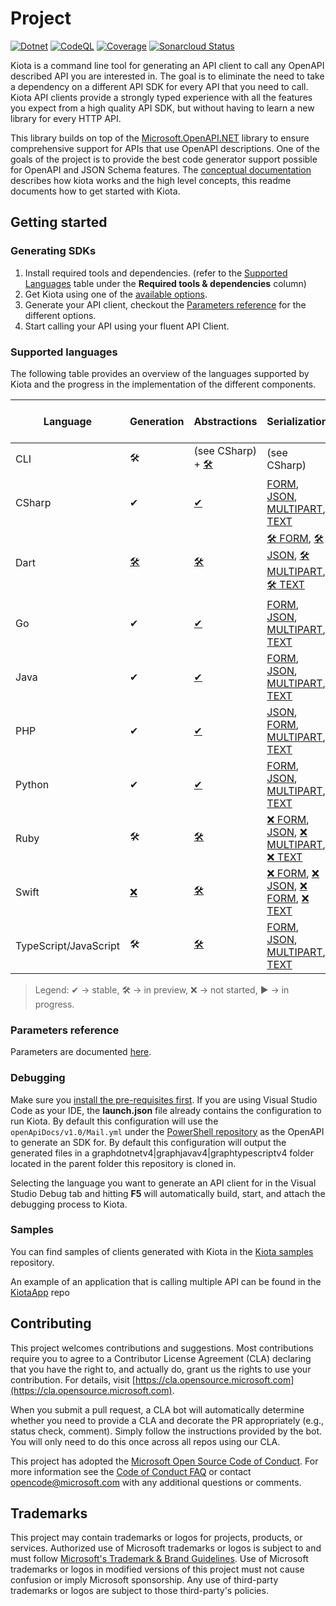 # Project

[![Dotnet](https://github.com/microsoft/kiota/actions/workflows/dotnet.yml/badge.svg)](https://github.com/microsoft/kiota/actions/workflows/dotnet.yml) [![CodeQL](https://github.com/microsoft/kiota/actions/workflows/codeql-analysis.yml/badge.svg)](https://github.com/microsoft/kiota/actions/workflows/codeql-analysis.yml) [![Coverage](https://sonarcloud.io/api/project_badges/measure?project=microsoft_kiota&metric=coverage)](https://sonarcloud.io/dashboard?id=microsoft_kiota) [![Sonarcloud Status](https://sonarcloud.io/api/project_badges/measure?project=microsoft_kiota&metric=alert_status)](https://sonarcloud.io/dashboard?id=microsoft_kiota)

Kiota is a command line tool for generating an API client to call any OpenAPI described API you are interested in. The goal is to eliminate the need to take a dependency on a different API SDK for every API that you need to call. Kiota API clients provide a strongly typed experience with all the features you expect from a high quality API SDK, but without having to learn a new library for every HTTP API.

This library builds on top of the [Microsoft.OpenAPI.NET](https://github.com/microsoft/openapi.net) library to ensure comprehensive support for APIs that use OpenAPI descriptions. One of the goals of the project is to provide the best code generator support possible for OpenAPI and JSON Schema features. The [conceptual documentation](https://learn.microsoft.com/openapi/kiota) describes how kiota works and the high level concepts, this readme documents how to get started with Kiota.

## Getting started

### Generating SDKs

1. Install required tools and dependencies. (refer to the [Supported Languages](#supported-languages) table under the **Required tools & dependencies** column)
1. Get Kiota using one of the [available options](https://learn.microsoft.com/openapi/kiota/install).
1. Generate your API client, checkout the [Parameters reference](https://learn.microsoft.com/openapi/kiota/using) for the different options.
1. Start calling your API using your fluent API Client.

### Supported languages

The following table provides an overview of the languages supported by Kiota and the progress in the implementation of the different components.

| Language | Generation | Abstractions                   | Serialization                                                                                                                                                                                                                                                                                                                                                                                | Authentication | HTTP | Required tools & dependencies |
| -------- | ---------- |--------------------------------|----------------------------------------------------------------------------------------------------------------------------------------------------------------------------------------------------------------------------------------------------------------------------------------------------------------------------------------------------------------------------------------------| -------------- | ---- | -------------- |
| CLI | 🛠️ | (see CSharp) + [🛠️](https://github.com/microsoft/kiota-cli-commons) | (see CSharp)                                                                                                                                                                                                                                                                                                                                                                                 | (see CSharp) | (see CSharp) | [link](https://learn.microsoft.com/openapi/kiota/quickstarts/cli) |
| CSharp | ✔ | [✔](https://github.com/microsoft/kiota-dotnet/tree/main/src/abstractions)     | [FORM](https://github.com/microsoft/kiota-dotnet/tree/main/src/serialization/form), [JSON](https://github.com/microsoft/kiota-dotnet/tree/main/src/serialization/json), [MULTIPART](https://github.com/microsoft/kiota-dotnet/tree/main/src/serialization/multipart), [TEXT](https://github.com/microsoft/kiota-dotnet/tree/main/src/serialization/text)                                     | [Anonymous](https://github.com/microsoft/kiota-dotnet/blob/main/src/abstractions/authentication/AnonymousAuthenticationProvider.cs), [API Key](https://github.com/microsoft/kiota-dotnet/blob/main/src/abstractions/authentication/ApiKeyAuthenticationProvider.cs), [Azure](https://github.com/microsoft/kiota-dotnet/tree/main/src/authentication/azure) | [✔](https://github.com/microsoft/kiota-dotnet/tree/main/src/http/httpClient) | [link](https://learn.microsoft.com/openapi/kiota/quickstarts/dotnet) |
| Dart | [🛠️](https://github.com/microsoft/kiota-dart) | [🛠️](https://github.com/microsoft/kiota-dart/tree/main/packages/microsoft_kiota_abstractions) | [🛠️ FORM](https://github.com/microsoft/kiota-dart/tree/main/packages/microsoft_kiota_serialization_form), [🛠️ JSON](https://github.com/microsoft/kiota-dart/tree/main/packages/microsoft_kiota_serialization_json), [🛠️ MULTIPART](https://github.com/microsoft/kiota-dart/tree/main/packages/microsoft_kiota_serialization_multipart), [🛠️ TEXT](https://github.com/microsoft/kiota-dart/tree/main/packages/microsoft_kiota_serialization_text) | [🛠️ Anonymous](https://github.com/microsoft/kiota-dart/blob/main/packages/microsoft_kiota_abstractions/lib/src/authentication/anonymous_authentication_provider.dart), [🛠️ API Key](https://github.com/microsoft/kiota-dart/blob/main/packages/microsoft_kiota_abstractions/lib/src/authentication/api_key_authentication_provider.dart) | [🛠️](https://github.com/microsoft/kiota-dart/tree/main/packages/microsoft_kiota_http) | [link](https://learn.microsoft.com/en-us/openapi/kiota/quickstarts/dart) |
| Go | ✔ | [✔](https://github.com/microsoft/kiota-abstractions-go)         | [FORM](https://github.com/microsoft/kiota-serialization-form-go), [JSON](https://github.com/microsoft/kiota-serialization-json-go), [MULTIPART](https://github.com/microsoft/kiota-serialization-multipart-go), [TEXT](https://github.com/microsoft/kiota-serialization-text-go)                                                                                                             | [Anonymous](https://github.com/microsoft/kiota-abstractions-go/blob/main/authentication/anonymous_authentication_provider.go), [API Key](https://github.com/microsoft/kiota-abstractions-go/blob/main/authentication/api_key_authentication_provider.go), [Azure](https://github.com/microsoft/kiota-authentication-azure-go/) | [✔](https://github.com/microsoft/kiota-http-go/) | [link](https://learn.microsoft.com/openapi/kiota/quickstarts/go) |
| Java | ✔ | [✔](https://github.com/microsoft/kiota-java/tree/main/components/abstractions)       | [FORM](https://github.com/microsoft/kiota-java/tree/main/components/serialization/form), [JSON](https://github.com/microsoft/kiota-java/tree/main/components/serialization/json), [MULTIPART](https://github.com/microsoft/kiota-java/tree/main/components/serialization/multipart), [TEXT](https://github.com/microsoft/kiota-java/tree/main/components/serialization/text)                 | [Anonymous](https://github.com/microsoft/kiota-java/blob/main/components/abstractions/src/main/java/com/microsoft/kiota/authentication/AnonymousAuthenticationProvider.java), [API Key](https://github.com/microsoft/kiota-java/blob/main/components/abstractions/src/main/java/com/microsoft/kiota/authentication/ApiKeyAuthenticationProvider.java), [Azure](https://github.com/microsoft/kiota-java/tree/main/components/authentication/azure) | [✔](https://github.com/microsoft/kiota-java/tree/main/components/http/okHttp) | [link](https://learn.microsoft.com/openapi/kiota/quickstarts/java) |
| PHP | ✔ | [✔](https://github.com/microsoft/kiota-abstractions-php)          | [JSON](https://github.com/microsoft/kiota-serialization-json-php), [FORM](https://github.com/microsoft/kiota-serialization-form-php), [MULTIPART](https://github.com/microsoft/kiota-serialization-multipart-php), [TEXT](https://github.com/microsoft/kiota-serialization-text-php)                                                                                                         | [Anonymous](https://github.com/microsoft/kiota-abstractions-php/blob/main/src/Authentication/AnonymousAuthenticationProvider.php), [✔️ PHP League](https://github.com/microsoft/kiota-authentication-phpleague-php) | [✔](https://github.com/microsoft/kiota-http-guzzle-php) | [link](https://learn.microsoft.com/openapi/kiota/quickstarts/php) |
| Python | ✔ | [✔](https://github.com/microsoft/kiota-abstractions-python)  | [FORM](https://github.com/microsoft/kiota-serialization-form-python), [JSON](https://github.com/microsoft/kiota-serialization-json-python), [MULTIPART](https://github.com/microsoft/kiota-serialization-multipart-python), [TEXT](https://github.com/microsoft/kiota-serialization-text-python)                                                                                             | [Anonymous](https://github.com/microsoft/kiota-abstractions-python/blob/main/kiota_abstractions/authentication/anonymous_authentication_provider.py), [Azure](https://github.com/microsoft/kiota-authentication-azure-python) | [✔](https://github.com/microsoft/kiota-http-python) | [link](https://learn.microsoft.com/openapi/kiota/quickstarts/python) |
| Ruby | 🛠️ | [🛠️](https://github.com/microsoft/kiota-abstractions-ruby)       | [❌ FORM](https://github.com/microsoft/kiota/issues/2077), [JSON](https://github.com/microsoft/kiota-serialization-json-ruby), [❌ MULTIPART](https://github.com/microsoft/kiota/issues/3032), [❌ TEXT](https://github.com/microsoft/kiota/issues/1049)                                                                                                                                        | [Anonymous](https://github.com/microsoft/kiota-abstractions-ruby/blob/main/lib/microsoft_kiota_abstractions/authentication/anonymous_authentication_provider.rb), [OAuth2](https://github.com/microsoft/kiota-authentication-oauth-ruby) | [🛠️](https://github.com/microsoft/kiota-http-ruby)|  |
| Swift | [❌](https://github.com/microsoft/kiota/issues/1449) | [🛠️](./abstractions/swift)       | [❌ FORM](https://github.com/microsoft/kiota/issues/2076), [❌ JSON](https://github.com/microsoft/kiota/issues/1451), [❌ FORM](https://github.com/microsoft/kiota/issues/3033), [❌ TEXT](https://github.com/microsoft/kiota/issues/1452)                                                                                                                                                       | [Anonymous](./abstractions/swift/Source/MicrosoftKiotaAbstractions/Authentication/AnonymousAuthenticationProvider.swift), [❌ Azure](https://github.com/microsoft/kiota/issues/1453) | [❌](https://github.com/microsoft/kiota/issues/1454)|  |
| TypeScript/JavaScript | 🛠️ | [🛠️](https://github.com/microsoft/kiota-typescript/tree/main/packages/abstractions) | [FORM](https://github.com/microsoft/kiota-typescript/tree/main/packages/serialization/form), [JSON](https://github.com/microsoft/kiota-typescript/tree/main/packages/serialization/json), [MULTIPART](https://github.com/microsoft/kiota-typescript/tree/main/packages/serialization/multipart), [TEXT](https://github.com/microsoft/kiota-typescript/tree/main/packages/serialization/text) | [Anonymous](https://github.com/microsoft/kiota-typescript/blob/main/packages/abstractions/src/authentication/anonymousAuthenticationProvider.ts), [API Key](https://github.com/microsoft/kiota-typescript/blob/main/packages/abstractions/src/authentication/apiKeyAuthenticationProvider.ts), [Azure](https://github.com/microsoft/kiota-typescript/tree/main/packages/authentication/azure), [SPFx](https://github.com/microsoft/kiota-typescript/tree/main/packages/authentication/spfx) | [🛠️](https://github.com/microsoft/kiota-typescript/tree/main/packages/http/fetch) | [link](https://learn.microsoft.com/openapi/kiota/quickstarts/typescript) |

> Legend: ✔ -> stable, 🛠️ -> in preview, ❌ -> not started, ▶ -> in progress.

### Parameters reference

Parameters are documented [here](https://learn.microsoft.com/openapi/kiota/using).

### Debugging

Make sure you [install the pre-requisites first](CONTRIBUTING.md). If you are using Visual Studio Code as your IDE, the **launch.json** file already contains the configuration to run Kiota. By default this configuration will use the `openApiDocs/v1.0/Mail.yml` under the [PowerShell repository](https://github.com/microsoftgraph/msgraph-sdk-powershell) as the OpenAPI to generate an SDK for. By default this configuration will output the generated files in a graphdotnetv4|graphjavav4|graphtypescriptv4 folder located in the parent folder this repository is cloned in.

Selecting the language you want to generate an API client for in the Visual Studio Debug tab and hitting **F5** will automatically build, start, and attach the debugging process to Kiota.

### Samples

You can find samples of clients generated with Kiota in the [Kiota samples](https://github.com/microsoft/kiota-samples) repository.

An example of an application that is calling multiple API can be found in the [KiotaApp](https://github.com/darrelmiller/KiotaApp) repo

## Contributing

This project welcomes contributions and suggestions.  Most contributions require you to agree to a
Contributor License Agreement (CLA) declaring that you have the right to, and actually do, grant us
the rights to use your contribution. For details, visit [https://cla.opensource.microsoft.com](https://cla.opensource.microsoft.com).

When you submit a pull request, a CLA bot will automatically determine whether you need to provide
a CLA and decorate the PR appropriately (e.g., status check, comment). Simply follow the instructions
provided by the bot. You will only need to do this once across all repos using our CLA.

This project has adopted the [Microsoft Open Source Code of Conduct](https://opensource.microsoft.com/codeofconduct/).
For more information see the [Code of Conduct FAQ](https://opensource.microsoft.com/codeofconduct/faq/) or
contact [opencode@microsoft.com](mailto:opencode@microsoft.com) with any additional questions or comments.

## Trademarks

This project may contain trademarks or logos for projects, products, or services. Authorized use of Microsoft
trademarks or logos is subject to and must follow
[Microsoft's Trademark & Brand Guidelines](https://www.microsoft.com/legal/intellectualproperty/trademarks/usage/general).
Use of Microsoft trademarks or logos in modified versions of this project must not cause confusion or imply Microsoft sponsorship.
Any use of third-party trademarks or logos are subject to those third-party's policies.
